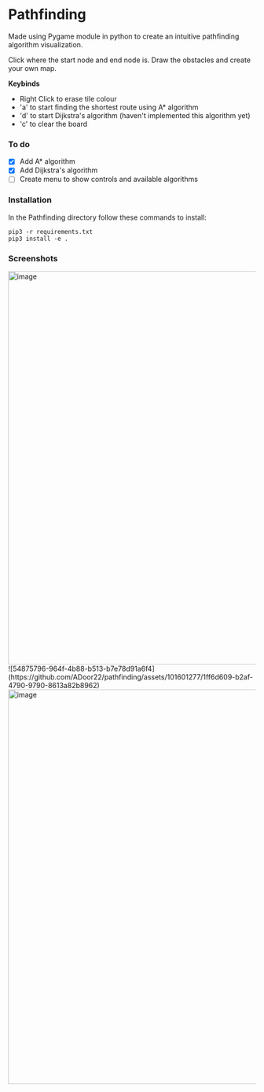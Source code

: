 # Pathfinding

Made using Pygame module in python to create an intuitive pathfinding algorithm visualization.

Click where the start node and end node is. Draw the obstacles and create your own map.

**Keybinds** 

- Right Click to erase tile colour
- 'a' to start finding the shortest route using A* algorithm
- 'd' to start Dijkstra's algorithm (haven't implemented this algorithm yet)
- 'c' to clear the board

### To do 
- [x] Add A* algorithm
- [x] Add Dijkstra's algorithm
- [ ] Create menu to show controls and available algorithms

### Installation
In the Pathfinding directory follow these commands to install:
    
    pip3 -r requirements.txt
    pip3 install -e .

### Screenshots
<img width="799" alt="image" src="https://github.com/ADoor22/pathfinding/assets/101601277/49da808d-771c-4124-9c73-0ecaa23bb724">
![54875796-964f-4b88-b513-b7e78d91a6f4](https://github.com/ADoor22/pathfinding/assets/101601277/1ff6d609-b2af-4790-9790-8613a82b8962)
<img width="802" alt="image" src="https://github.com/ADoor22/pathfinding/assets/101601277/a59d91f9-e8c5-4db9-a7d8-73e4d621b22c">
